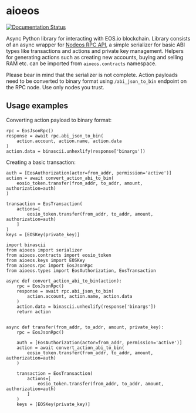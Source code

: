 # aioeos

[![Documentation Status](https://readthedocs.org/projects/aioeos/badge/?version=latest)](http://aioeos.readthedocs.io/en/latest/?badge=latest)

Async Python library for interacting with EOS.io blockchain. Library consists of an async wrapper for [Nodeos RPC API](https://developers.eos.io/eosio-nodeos/docs), a simple serializer for basic ABI types like transactions and actions and private key management. Helpers for generating actions such as creating new accounts, buying and selling RAM etc. can be imported from `aioeos.contracts` namespace.

Please bear in mind that the serializer is not complete. Action payloads need
to be converted to binary format using `/abi_json_to_bin` endpoint on the RPC node. Use only nodes you trust.

## Usage examples
Converting action payload to binary format:
```
rpc = EosJsonRpc()
response = await rpc.abi_json_to_bin(
    action.account, action.name, action.data
)
action.data = binascii.unhexlify(response['binargs'])
```

Creating a basic transaction:
```
auth = [EosAuthorization(actor=from_addr, permission='active')]
action = await convert_action_abi_to_bin(
    eosio_token.transfer(from_addr, to_addr, amount, authorization=auth)
)

transaction = EosTransaction(
    actions=[
        eosio_token.transfer(from_addr, to_addr, amount, authorization=auth)
    ]
)
keys = [EOSKey(private_key)]
```

```
import binascii
from aioeos import serializer
from aioeos.contracts import eosio_token
from aioeos.keys import EOSKey
from aioeos.rpc import EosJsonRpc
from aioeos.types import EosAuthorization, EosTransaction

async def convert_action_abi_to_bin(action):
    rpc = EosJsonRpc()
    response = await rpc.abi_json_to_bin(
        action.account, action.name, action.data
    )
    action.data = binascii.unhexlify(response['binargs'])
    return action


async def transfer(from_addr, to_addr, amount, private_key):
    rpc = EosJsonRpc()

    auth = [EosAuthorization(actor=from_addr, permission='active')]
    action = await convert_action_abi_to_bin(
        eosio_token.transfer(from_addr, to_addr, amount, authorization=auth)
    )

    transaction = EosTransaction(
        actions=[
            eosio_token.transfer(from_addr, to_addr, amount, authorization=auth)
        ]
    )
    keys = [EOSKey(private_key)]


```